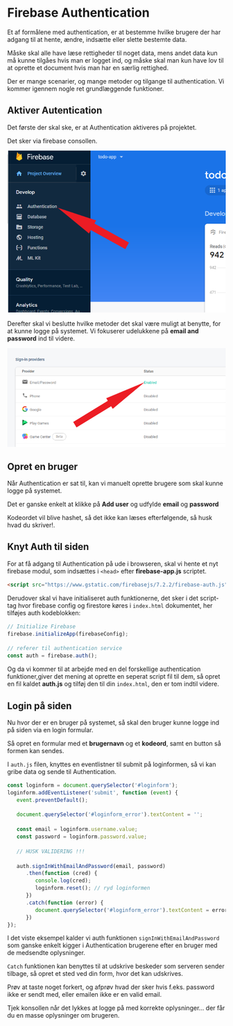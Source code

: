 # Firebase Authentication

Et af formålene med authentication, er at bestemme hvilke brugere der har adgang til at hente, ændre, indsætte eller slette bestemte data.

Måske skal alle have læse rettigheder til noget data, mens andet data kun må kunne tilgåes hvis man er logget ind, og måske skal man kun have lov til at oprette et document hvis man har en særlig rettighed.

Der er mange scenarier, og mange metoder og tilgange til authentication. Vi kommer igennem nogle ret grundlæggende funktioner.

## Aktiver Autentication
Det første der skal ske, er at Authentication aktiveres på projektet.

Det sker via firebase consollen.

![Authentication](assets/authentication.png)

Derefter skal vi beslutte hvilke metoder det skal være muligt at benytte, for at kunne logge på systemet.
Vi fokuserer udelukkene på **email and password** ind til videre.

![Authentication methods](assets/authentication_methods.png)

## Opret en bruger
Når Authentication er sat til, kan vi manuelt oprette brugere som skal kunne logge på systemet.

Det er ganske enkelt at klikke på **Add user** og udfylde **email** og **password**

Kodeordet vil blive hashet, så det ikke kan læses efterfølgende, så husk hvad du skriver!.




## Knyt Auth til siden

For at få adgang til Authentication på ude i browseren, skal vi hente et nyt firebase modul, som indsættes i `<head>` efter **firebase-app.js** scriptet.
```html
<script src="https://www.gstatic.com/firebasejs/7.2.2/firebase-auth.js"></script>
```

Derudover skal vi have initialiseret auth funktionerne, det sker i det script-tag hvor firebase config og firestore køres i `index.html` dokumentet, her tilføjes auth kodeblokken:
```javascript
// Initialize Firebase
firebase.initializeApp(firebaseConfig);

// referer til authentication service 
const auth = firebase.auth();
```

Og da vi kommer til at arbejde med en del forskellige authentication funktioner,giver det mening at oprette en seperat script fil til dem, så opret en fil kaldet **auth.js** og tilføj den til din `index.html`, den er tom indtil videre.


## Login på siden

Nu hvor der er en bruger på systemet, så skal den bruger kunne logge ind på siden via en login formular.

Så opret en formular med et **brugernavn** og et **kodeord**, samt en button så formen kan sendes.

I `auth.js` filen, knyttes en eventlistner til submit på loginformen, så vi kan gribe data og sende til Authentication.

```javascript
const loginform = document.querySelector('#loginform');
loginform.addEventListener('submit', function (event) {
   event.preventDefault();
   
   document.querySelector('#loginform_error').textContent = '';

   const email = loginform.username.value;
   const password = loginform.password.value;

   // HUSK VALIDERING !!!

   auth.signInWithEmailAndPassword(email, password)
      .then(function (cred) {
         console.log(cred);
         loginform.reset(); // ryd loginformen
      })
      .catch(function (error) {
         document.querySelector('#loginform_error').textContent = error.message
      })
});
```

I det viste eksempel kalder vi auth funktionen `signInWithEmailAndPassword` som ganske enkelt kigger i Authentication brugerene efter en bruger med de medsendte oplysninger. 

`Catch` funktionen kan benyttes til at udskrive beskeder som serveren sender tilbage, så opret et sted ved din form, hvor det kan udskrives.

Prøv at taste noget forkert, og afprøv hvad der sker hvis f.eks. password ikke er sendt med, eller emailen ikke er en valid email.


Tjek konsollen når det lykkes at logge på med korrekte oplysninger... der får du en masse oplysninger om brugeren.